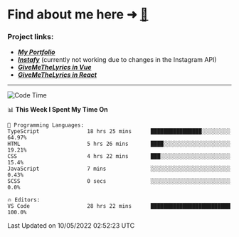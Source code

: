 # Find about me here ➜ [🧑](https://pauabella.dev)

### Project links:
- ***[My Portfolio](https://pauabella.dev)***
- ***[Instafy](https://instafy.me)*** (currently not working due to changes in the Instagram API)
- ***[GiveMeTheLyrics in Vue](https://lyrics.pauabella.dev)***
- ***[GiveMeTheLyrics in React](https://pauabella.dev/GiveMeTheLyrics)***

---
<!--START_SECTION:waka-->
![Code Time](http://img.shields.io/badge/Code%20Time-1%2C032%20hrs%202%20mins-blue)

📊 **This Week I Spent My Time On** 

```text
💬 Programming Languages: 
TypeScript               18 hrs 25 mins      ████████████████░░░░░░░░░   64.97% 
HTML                     5 hrs 26 mins       ████░░░░░░░░░░░░░░░░░░░░░   19.21% 
CSS                      4 hrs 22 mins       ███░░░░░░░░░░░░░░░░░░░░░░   15.4% 
JavaScript               7 mins              ░░░░░░░░░░░░░░░░░░░░░░░░░   0.43% 
SCSS                     0 secs              ░░░░░░░░░░░░░░░░░░░░░░░░░   0.0%

🔥 Editors: 
VS Code                  28 hrs 22 mins      █████████████████████████   100.0%

```


 Last Updated on 10/05/2022 02:52:23 UTC
<!--END_SECTION:waka-->
